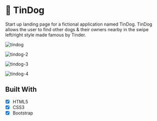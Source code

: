 # 🐶 TinDog

Start up landing page for a fictional application named TinDog. TinDog allows the user to find other dogs & their owners nearby in the swipe left/right style made famous by Tinder.

![tindog](https://user-images.githubusercontent.com/60555164/170001598-8ac161b3-43f0-49c9-b542-ae231f286672.PNG)

![tindog-2](https://user-images.githubusercontent.com/60555164/170003580-a5c3f5a7-191a-4c11-bd91-e5da3d054667.PNG)

![tindog-3](https://user-images.githubusercontent.com/60555164/170003605-5acd4c4b-fa89-4bb8-997d-08237988e856.PNG)

![tindog-4](https://user-images.githubusercontent.com/60555164/170003612-64eeeb63-9031-4ac6-ba40-748979f17bb3.PNG)

## Built With
- [x] HTML5
- [x] CSS3
- [x] Bootstrap
